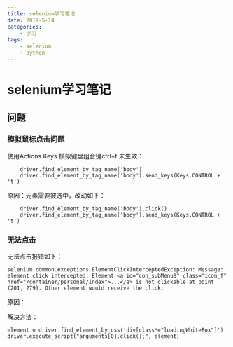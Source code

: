 ```yaml
---
title: selenium学习笔记
date: 2019-5-14
categories:
    - 学习
tags: 
    - selenium
    - python
---
```

# selenium学习笔记

## 问题
### 模拟鼠标点击问题
使用Actions.Keys 模拟键盘组合键ctrl+t 未生效：

        driver.find_element_by_tag_name('body')
        driver.find_element_by_tag_name('body').send_keys(Keys.CONTROL + 't')
原因：元素需要被选中，改动如下：

        driver.find_element_by_tag_name('body').click() 
        driver.find_element_by_tag_name('body').send_keys(Keys.CONTROL + 't')
### 无法点击
无法点击报错如下：
    
    selenium.common.exceptions.ElementClickInterceptedException: Message: element click intercepted: Element <a id="con_subMenu8" class="icon_f" href="/container/personal/index">...</a> is not clickable at point (201, 279). Other element would receive the click:

原因：

解决方法：

    element = driver.find_element_by_css('div[class*="loadingWhiteBox"]')
    driver.execute_script("arguments[0].click();", element)